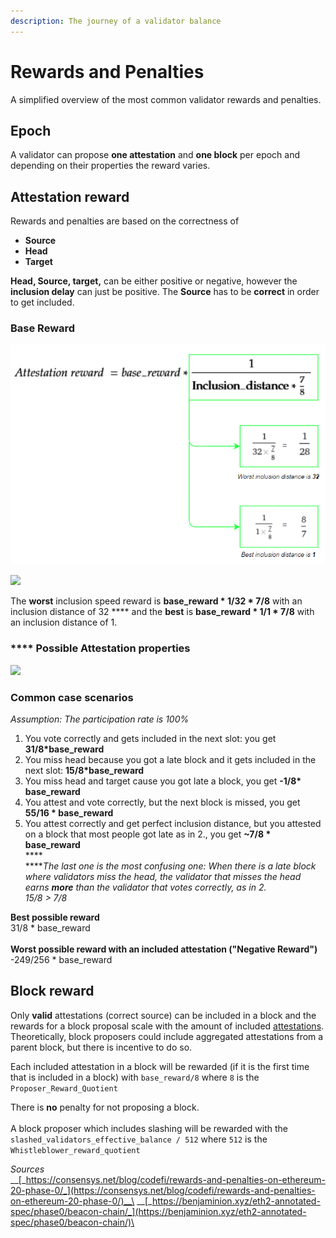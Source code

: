 ```yaml
---
description: The journey of a validator balance
---
```


# Rewards and Penalties

A simplified overview of the most common validator rewards and penalties.&#x20;

## Epoch

A validator can propose **one attestation** and **one block** per epoch and depending on their properties the reward varies.

## Attestation reward

Rewards and penalties are based on the correctness of

* **Source**
* **Head**
* **Target**

**Head, Source, target,** can be either positive or negative, however the **inclusion delay** can just be positive. The **Source** has to be **correct** in order to get included.&#x20;

### Base Reward

![](<.gitbook/assets/grafik (11).png>)

![](<.gitbook/assets/image (196).png>)

The **worst** inclusion speed reward is **base\_reward \* 1/32 \* 7/8** with an inclusion distance of 32 **** and the **best** is **base\_reward \* 1/1 \* 7/8** with an inclusion distance of 1.

### **** **Possible Attestation properties**

![](<.gitbook/assets/image (207).png>)



### **Common case scenarios**

_Assumption: The participation rate is 100%_

1. You vote correctly and gets included in the next slot: you get **31/8\*base\_reward**
2. You miss head because you got a late block and it gets included in the next slot: **15/8\*base\_reward**
3. You miss head and target cause you got late a block, you get **-1/8\* base\_reward**
4. You attest and vote correctly, but the next block is missed, you get **55/16 \* base\_reward**
5. You attest correctly and get perfect inclusion distance, but you attested on a block that most people got late as in 2., you get **\~7/8 \* base\_reward**\
   ****\
   ****_The last one is the most confusing one: When there is a late block where validators miss the head, the validator that misses the head earns **more** than the validator that votes correctly, as in 2._ \
   _15/8 > 7/8_

**Best possible reward**\
31/8 \* base\_reward\
\
**Worst possible reward with an included attestation ("Negative Reward")**\
\-249/256 \* base\_reward

## Block reward

Only **valid** attestations (correct source) can be included in a block and the rewards for a block proposal scale with the amount of included [attestations](https://kb.beaconcha.in/attestation). Theoretically, block proposers could include aggregated attestations from a parent block, but there is incentive to do so.&#x20;

Each included attestation in a block will be rewarded (if it is the first time that is included in a block) with `base_reward/8` where `8` is the `Proposer_Reward_Quotient`&#x20;

There is **no** penalty for not proposing a block.\
\
A block proposer which includes slashing will be rewarded with the `slashed_validators_effective_balance / 512` where `512` is the `Whistleblower_reward_quotient`





_Sources_ \
__[_https://consensys.net/blog/codefi/rewards-and-penalties-on-ethereum-20-phase-0/_](https://consensys.net/blog/codefi/rewards-and-penalties-on-ethereum-20-phase-0/)__\
__[_https://benjaminion.xyz/eth2-annotated-spec/phase0/beacon-chain/_](https://benjaminion.xyz/eth2-annotated-spec/phase0/beacon-chain/)\
